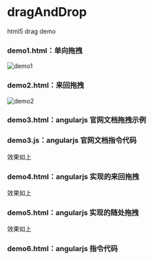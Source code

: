 # dragAndDrop
html5 drag demo

### demo1.html：单向拖拽
![demo1](http://7xvi3w.com1.z0.glb.clouddn.com/demo1.gif)
### demo2.html：来回拖拽
![demo2](http://7xvi3w.com1.z0.glb.clouddn.com/demo2.gif)
### demo3.html：angularjs 官网文档拖拽示例
### demo3.js：angularjs 官网文档指令代码
效果如上
### demo4.html：angularjs 实现的来回拖拽
效果如上
### demo5.html：angularjs 实现的随处拖拽
效果如上
### demo6.html：angularjs 指令代码

